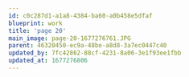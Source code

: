 ```yaml
---
id: c0c287d1-a1a8-4384-ba60-a0b458e5dfaf
blueprint: work
title: 'page 20'
main_image: page-20-1677276761.JPG
parent: 46320450-ec9a-48be-a8d8-3a7ec0447c40
updated_by: 7fc42862-88cf-4231-8a06-3e1f93ee1fbb
updated_at: 1677276806
---
```

